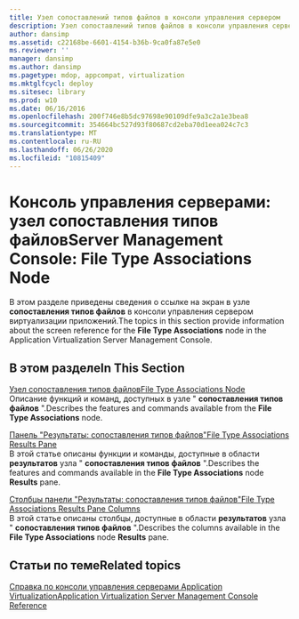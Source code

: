 ```yaml
---
title: Узел сопоставлений типов файлов в консоли управления сервером
description: Узел сопоставлений типов файлов в консоли управления сервером
author: dansimp
ms.assetid: c22168be-6601-4154-b36b-9ca0fa87e5e0
ms.reviewer: ''
manager: dansimp
ms.author: dansimp
ms.pagetype: mdop, appcompat, virtualization
ms.mktglfcycl: deploy
ms.sitesec: library
ms.prod: w10
ms.date: 06/16/2016
ms.openlocfilehash: 200f746e8b5dc97698e90109dfe9a3c2a1e3bea8
ms.sourcegitcommit: 354664bc527d93f80687cd2eba70d1eea024c7c3
ms.translationtype: MT
ms.contentlocale: ru-RU
ms.lasthandoff: 06/26/2020
ms.locfileid: "10815409"
---
```

# <span data-ttu-id="01f52-103">Консоль управления серверами: узел сопоставления типов файлов</span><span class="sxs-lookup"><span data-stu-id="01f52-103">Server Management Console: File Type Associations Node</span></span>


<span data-ttu-id="01f52-104">В этом разделе приведены сведения о ссылке на экран в узле **сопоставления типов файлов** в консоли управления сервером виртуализации приложений.</span><span class="sxs-lookup"><span data-stu-id="01f52-104">The topics in this section provide information about the screen reference for the **File Type Associations** node in the Application Virtualization Server Management Console.</span></span>

## <span data-ttu-id="01f52-105">В этом разделе</span><span class="sxs-lookup"><span data-stu-id="01f52-105">In This Section</span></span>


<a href="" id="file-type-associations-node"></a>[<span data-ttu-id="01f52-106">Узел сопоставления типов файлов</span><span class="sxs-lookup"><span data-stu-id="01f52-106">File Type Associations Node</span></span>](file-type-associations-node.md)  
<span data-ttu-id="01f52-107">Описание функций и команд, доступных в узле " **сопоставления типов файлов** ".</span><span class="sxs-lookup"><span data-stu-id="01f52-107">Describes the features and commands available from the **File Type Associations** node.</span></span>

<a href="" id="file-type-associations-results-pane"></a>[<span data-ttu-id="01f52-108">Панель "Результаты: сопоставления типов файлов"</span><span class="sxs-lookup"><span data-stu-id="01f52-108">File Type Associations Results Pane</span></span>](file-type-associations-results-pane.md)  
<span data-ttu-id="01f52-109">В этой статье описаны функции и команды, доступные в области **результатов** узла " **сопоставления типов файлов** ".</span><span class="sxs-lookup"><span data-stu-id="01f52-109">Describes the features and commands available in the **File Type Associations** node **Results** pane.</span></span>

<a href="" id="file-type-associations-results-pane-columns"></a>[<span data-ttu-id="01f52-110">Столбцы панели "Результаты: сопоставления типов файлов"</span><span class="sxs-lookup"><span data-stu-id="01f52-110">File Type Associations Results Pane Columns</span></span>](file-type-associations-results-pane-columns.md)  
<span data-ttu-id="01f52-111">В этой статье описаны столбцы, доступные в области **результатов** узла " **сопоставления типов файлов** ".</span><span class="sxs-lookup"><span data-stu-id="01f52-111">Describes the columns available in the **File Type Associations** node **Results** pane.</span></span>

## <span data-ttu-id="01f52-112">Статьи по теме</span><span class="sxs-lookup"><span data-stu-id="01f52-112">Related topics</span></span>


[<span data-ttu-id="01f52-113">Справка по консоли управления серверами Application Virtualization</span><span class="sxs-lookup"><span data-stu-id="01f52-113">Application Virtualization Server Management Console Reference</span></span>](application-virtualization-server-management-console-reference.md)

 

 





